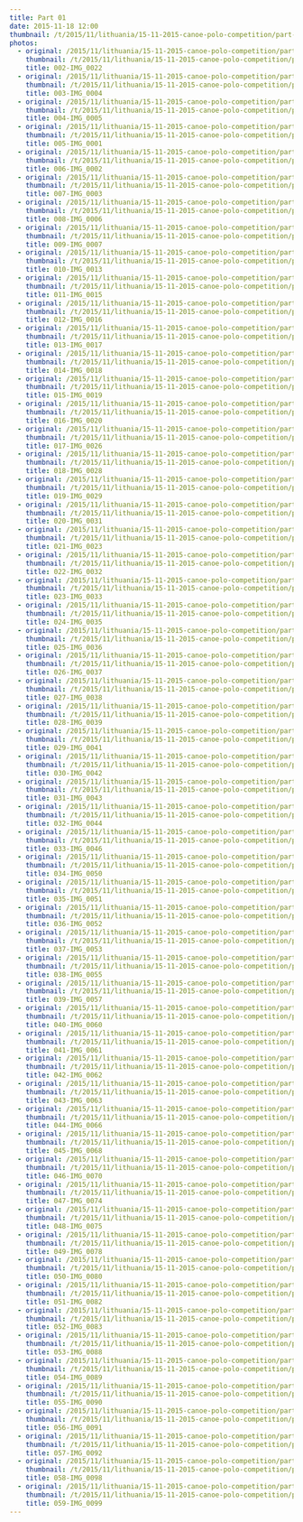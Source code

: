 ```yaml
---
title: Part 01
date: 2015-11-18 12:00
thumbnail: /t/2015/11/lithuania/15-11-2015-canoe-polo-competition/part-01/002-img_0022.jpg
photos:
  - original: /2015/11/lithuania/15-11-2015-canoe-polo-competition/part-01/002-img_0022.jpg
    thumbnail: /t/2015/11/lithuania/15-11-2015-canoe-polo-competition/part-01/002-img_0022.jpg
    title: 002-IMG_0022
  - original: /2015/11/lithuania/15-11-2015-canoe-polo-competition/part-01/003-img_0004.jpg
    thumbnail: /t/2015/11/lithuania/15-11-2015-canoe-polo-competition/part-01/003-img_0004.jpg
    title: 003-IMG_0004
  - original: /2015/11/lithuania/15-11-2015-canoe-polo-competition/part-01/004-img_0005.jpg
    thumbnail: /t/2015/11/lithuania/15-11-2015-canoe-polo-competition/part-01/004-img_0005.jpg
    title: 004-IMG_0005
  - original: /2015/11/lithuania/15-11-2015-canoe-polo-competition/part-01/005-img_0001.jpg
    thumbnail: /t/2015/11/lithuania/15-11-2015-canoe-polo-competition/part-01/005-img_0001.jpg
    title: 005-IMG_0001
  - original: /2015/11/lithuania/15-11-2015-canoe-polo-competition/part-01/006-img_0002.jpg
    thumbnail: /t/2015/11/lithuania/15-11-2015-canoe-polo-competition/part-01/006-img_0002.jpg
    title: 006-IMG_0002
  - original: /2015/11/lithuania/15-11-2015-canoe-polo-competition/part-01/007-img_0003.jpg
    thumbnail: /t/2015/11/lithuania/15-11-2015-canoe-polo-competition/part-01/007-img_0003.jpg
    title: 007-IMG_0003
  - original: /2015/11/lithuania/15-11-2015-canoe-polo-competition/part-01/008-img_0006.jpg
    thumbnail: /t/2015/11/lithuania/15-11-2015-canoe-polo-competition/part-01/008-img_0006.jpg
    title: 008-IMG_0006
  - original: /2015/11/lithuania/15-11-2015-canoe-polo-competition/part-01/009-img_0007.jpg
    thumbnail: /t/2015/11/lithuania/15-11-2015-canoe-polo-competition/part-01/009-img_0007.jpg
    title: 009-IMG_0007
  - original: /2015/11/lithuania/15-11-2015-canoe-polo-competition/part-01/010-img_0013.jpg
    thumbnail: /t/2015/11/lithuania/15-11-2015-canoe-polo-competition/part-01/010-img_0013.jpg
    title: 010-IMG_0013
  - original: /2015/11/lithuania/15-11-2015-canoe-polo-competition/part-01/011-img_0015.jpg
    thumbnail: /t/2015/11/lithuania/15-11-2015-canoe-polo-competition/part-01/011-img_0015.jpg
    title: 011-IMG_0015
  - original: /2015/11/lithuania/15-11-2015-canoe-polo-competition/part-01/012-img_0016.jpg
    thumbnail: /t/2015/11/lithuania/15-11-2015-canoe-polo-competition/part-01/012-img_0016.jpg
    title: 012-IMG_0016
  - original: /2015/11/lithuania/15-11-2015-canoe-polo-competition/part-01/013-img_0017.jpg
    thumbnail: /t/2015/11/lithuania/15-11-2015-canoe-polo-competition/part-01/013-img_0017.jpg
    title: 013-IMG_0017
  - original: /2015/11/lithuania/15-11-2015-canoe-polo-competition/part-01/014-img_0018.jpg
    thumbnail: /t/2015/11/lithuania/15-11-2015-canoe-polo-competition/part-01/014-img_0018.jpg
    title: 014-IMG_0018
  - original: /2015/11/lithuania/15-11-2015-canoe-polo-competition/part-01/015-img_0019.jpg
    thumbnail: /t/2015/11/lithuania/15-11-2015-canoe-polo-competition/part-01/015-img_0019.jpg
    title: 015-IMG_0019
  - original: /2015/11/lithuania/15-11-2015-canoe-polo-competition/part-01/016-img_0020.jpg
    thumbnail: /t/2015/11/lithuania/15-11-2015-canoe-polo-competition/part-01/016-img_0020.jpg
    title: 016-IMG_0020
  - original: /2015/11/lithuania/15-11-2015-canoe-polo-competition/part-01/017-img_0026.jpg
    thumbnail: /t/2015/11/lithuania/15-11-2015-canoe-polo-competition/part-01/017-img_0026.jpg
    title: 017-IMG_0026
  - original: /2015/11/lithuania/15-11-2015-canoe-polo-competition/part-01/018-img_0028.jpg
    thumbnail: /t/2015/11/lithuania/15-11-2015-canoe-polo-competition/part-01/018-img_0028.jpg
    title: 018-IMG_0028
  - original: /2015/11/lithuania/15-11-2015-canoe-polo-competition/part-01/019-img_0029.jpg
    thumbnail: /t/2015/11/lithuania/15-11-2015-canoe-polo-competition/part-01/019-img_0029.jpg
    title: 019-IMG_0029
  - original: /2015/11/lithuania/15-11-2015-canoe-polo-competition/part-01/020-img_0031.jpg
    thumbnail: /t/2015/11/lithuania/15-11-2015-canoe-polo-competition/part-01/020-img_0031.jpg
    title: 020-IMG_0031
  - original: /2015/11/lithuania/15-11-2015-canoe-polo-competition/part-01/021-img_0023.jpg
    thumbnail: /t/2015/11/lithuania/15-11-2015-canoe-polo-competition/part-01/021-img_0023.jpg
    title: 021-IMG_0023
  - original: /2015/11/lithuania/15-11-2015-canoe-polo-competition/part-01/022-img_0032.jpg
    thumbnail: /t/2015/11/lithuania/15-11-2015-canoe-polo-competition/part-01/022-img_0032.jpg
    title: 022-IMG_0032
  - original: /2015/11/lithuania/15-11-2015-canoe-polo-competition/part-01/023-img_0033.jpg
    thumbnail: /t/2015/11/lithuania/15-11-2015-canoe-polo-competition/part-01/023-img_0033.jpg
    title: 023-IMG_0033
  - original: /2015/11/lithuania/15-11-2015-canoe-polo-competition/part-01/024-img_0035.jpg
    thumbnail: /t/2015/11/lithuania/15-11-2015-canoe-polo-competition/part-01/024-img_0035.jpg
    title: 024-IMG_0035
  - original: /2015/11/lithuania/15-11-2015-canoe-polo-competition/part-01/025-img_0036.jpg
    thumbnail: /t/2015/11/lithuania/15-11-2015-canoe-polo-competition/part-01/025-img_0036.jpg
    title: 025-IMG_0036
  - original: /2015/11/lithuania/15-11-2015-canoe-polo-competition/part-01/026-img_0037.jpg
    thumbnail: /t/2015/11/lithuania/15-11-2015-canoe-polo-competition/part-01/026-img_0037.jpg
    title: 026-IMG_0037
  - original: /2015/11/lithuania/15-11-2015-canoe-polo-competition/part-01/027-img_0038.jpg
    thumbnail: /t/2015/11/lithuania/15-11-2015-canoe-polo-competition/part-01/027-img_0038.jpg
    title: 027-IMG_0038
  - original: /2015/11/lithuania/15-11-2015-canoe-polo-competition/part-01/028-img_0039.jpg
    thumbnail: /t/2015/11/lithuania/15-11-2015-canoe-polo-competition/part-01/028-img_0039.jpg
    title: 028-IMG_0039
  - original: /2015/11/lithuania/15-11-2015-canoe-polo-competition/part-01/029-img_0041.jpg
    thumbnail: /t/2015/11/lithuania/15-11-2015-canoe-polo-competition/part-01/029-img_0041.jpg
    title: 029-IMG_0041
  - original: /2015/11/lithuania/15-11-2015-canoe-polo-competition/part-01/030-img_0042.jpg
    thumbnail: /t/2015/11/lithuania/15-11-2015-canoe-polo-competition/part-01/030-img_0042.jpg
    title: 030-IMG_0042
  - original: /2015/11/lithuania/15-11-2015-canoe-polo-competition/part-01/031-img_0043.jpg
    thumbnail: /t/2015/11/lithuania/15-11-2015-canoe-polo-competition/part-01/031-img_0043.jpg
    title: 031-IMG_0043
  - original: /2015/11/lithuania/15-11-2015-canoe-polo-competition/part-01/032-img_0044.jpg
    thumbnail: /t/2015/11/lithuania/15-11-2015-canoe-polo-competition/part-01/032-img_0044.jpg
    title: 032-IMG_0044
  - original: /2015/11/lithuania/15-11-2015-canoe-polo-competition/part-01/033-img_0046.jpg
    thumbnail: /t/2015/11/lithuania/15-11-2015-canoe-polo-competition/part-01/033-img_0046.jpg
    title: 033-IMG_0046
  - original: /2015/11/lithuania/15-11-2015-canoe-polo-competition/part-01/034-img_0050.jpg
    thumbnail: /t/2015/11/lithuania/15-11-2015-canoe-polo-competition/part-01/034-img_0050.jpg
    title: 034-IMG_0050
  - original: /2015/11/lithuania/15-11-2015-canoe-polo-competition/part-01/035-img_0051.jpg
    thumbnail: /t/2015/11/lithuania/15-11-2015-canoe-polo-competition/part-01/035-img_0051.jpg
    title: 035-IMG_0051
  - original: /2015/11/lithuania/15-11-2015-canoe-polo-competition/part-01/036-img_0052.jpg
    thumbnail: /t/2015/11/lithuania/15-11-2015-canoe-polo-competition/part-01/036-img_0052.jpg
    title: 036-IMG_0052
  - original: /2015/11/lithuania/15-11-2015-canoe-polo-competition/part-01/037-img_0053.jpg
    thumbnail: /t/2015/11/lithuania/15-11-2015-canoe-polo-competition/part-01/037-img_0053.jpg
    title: 037-IMG_0053
  - original: /2015/11/lithuania/15-11-2015-canoe-polo-competition/part-01/038-img_0055.jpg
    thumbnail: /t/2015/11/lithuania/15-11-2015-canoe-polo-competition/part-01/038-img_0055.jpg
    title: 038-IMG_0055
  - original: /2015/11/lithuania/15-11-2015-canoe-polo-competition/part-01/039-img_0057.jpg
    thumbnail: /t/2015/11/lithuania/15-11-2015-canoe-polo-competition/part-01/039-img_0057.jpg
    title: 039-IMG_0057
  - original: /2015/11/lithuania/15-11-2015-canoe-polo-competition/part-01/040-img_0060.jpg
    thumbnail: /t/2015/11/lithuania/15-11-2015-canoe-polo-competition/part-01/040-img_0060.jpg
    title: 040-IMG_0060
  - original: /2015/11/lithuania/15-11-2015-canoe-polo-competition/part-01/041-img_0061.jpg
    thumbnail: /t/2015/11/lithuania/15-11-2015-canoe-polo-competition/part-01/041-img_0061.jpg
    title: 041-IMG_0061
  - original: /2015/11/lithuania/15-11-2015-canoe-polo-competition/part-01/042-img_0062.jpg
    thumbnail: /t/2015/11/lithuania/15-11-2015-canoe-polo-competition/part-01/042-img_0062.jpg
    title: 042-IMG_0062
  - original: /2015/11/lithuania/15-11-2015-canoe-polo-competition/part-01/043-img_0063.jpg
    thumbnail: /t/2015/11/lithuania/15-11-2015-canoe-polo-competition/part-01/043-img_0063.jpg
    title: 043-IMG_0063
  - original: /2015/11/lithuania/15-11-2015-canoe-polo-competition/part-01/044-img_0066.jpg
    thumbnail: /t/2015/11/lithuania/15-11-2015-canoe-polo-competition/part-01/044-img_0066.jpg
    title: 044-IMG_0066
  - original: /2015/11/lithuania/15-11-2015-canoe-polo-competition/part-01/045-img_0068.jpg
    thumbnail: /t/2015/11/lithuania/15-11-2015-canoe-polo-competition/part-01/045-img_0068.jpg
    title: 045-IMG_0068
  - original: /2015/11/lithuania/15-11-2015-canoe-polo-competition/part-01/046-img_0070.jpg
    thumbnail: /t/2015/11/lithuania/15-11-2015-canoe-polo-competition/part-01/046-img_0070.jpg
    title: 046-IMG_0070
  - original: /2015/11/lithuania/15-11-2015-canoe-polo-competition/part-01/047-img_0074.jpg
    thumbnail: /t/2015/11/lithuania/15-11-2015-canoe-polo-competition/part-01/047-img_0074.jpg
    title: 047-IMG_0074
  - original: /2015/11/lithuania/15-11-2015-canoe-polo-competition/part-01/048-img_0075.jpg
    thumbnail: /t/2015/11/lithuania/15-11-2015-canoe-polo-competition/part-01/048-img_0075.jpg
    title: 048-IMG_0075
  - original: /2015/11/lithuania/15-11-2015-canoe-polo-competition/part-01/049-img_0078.jpg
    thumbnail: /t/2015/11/lithuania/15-11-2015-canoe-polo-competition/part-01/049-img_0078.jpg
    title: 049-IMG_0078
  - original: /2015/11/lithuania/15-11-2015-canoe-polo-competition/part-01/050-img_0080.jpg
    thumbnail: /t/2015/11/lithuania/15-11-2015-canoe-polo-competition/part-01/050-img_0080.jpg
    title: 050-IMG_0080
  - original: /2015/11/lithuania/15-11-2015-canoe-polo-competition/part-01/051-img_0082.jpg
    thumbnail: /t/2015/11/lithuania/15-11-2015-canoe-polo-competition/part-01/051-img_0082.jpg
    title: 051-IMG_0082
  - original: /2015/11/lithuania/15-11-2015-canoe-polo-competition/part-01/052-img_0083.jpg
    thumbnail: /t/2015/11/lithuania/15-11-2015-canoe-polo-competition/part-01/052-img_0083.jpg
    title: 052-IMG_0083
  - original: /2015/11/lithuania/15-11-2015-canoe-polo-competition/part-01/053-img_0088.jpg
    thumbnail: /t/2015/11/lithuania/15-11-2015-canoe-polo-competition/part-01/053-img_0088.jpg
    title: 053-IMG_0088
  - original: /2015/11/lithuania/15-11-2015-canoe-polo-competition/part-01/054-img_0089.jpg
    thumbnail: /t/2015/11/lithuania/15-11-2015-canoe-polo-competition/part-01/054-img_0089.jpg
    title: 054-IMG_0089
  - original: /2015/11/lithuania/15-11-2015-canoe-polo-competition/part-01/055-img_0090.jpg
    thumbnail: /t/2015/11/lithuania/15-11-2015-canoe-polo-competition/part-01/055-img_0090.jpg
    title: 055-IMG_0090
  - original: /2015/11/lithuania/15-11-2015-canoe-polo-competition/part-01/056-img_0091.jpg
    thumbnail: /t/2015/11/lithuania/15-11-2015-canoe-polo-competition/part-01/056-img_0091.jpg
    title: 056-IMG_0091
  - original: /2015/11/lithuania/15-11-2015-canoe-polo-competition/part-01/057-img_0092.jpg
    thumbnail: /t/2015/11/lithuania/15-11-2015-canoe-polo-competition/part-01/057-img_0092.jpg
    title: 057-IMG_0092
  - original: /2015/11/lithuania/15-11-2015-canoe-polo-competition/part-01/058-img_0098.jpg
    thumbnail: /t/2015/11/lithuania/15-11-2015-canoe-polo-competition/part-01/058-img_0098.jpg
    title: 058-IMG_0098
  - original: /2015/11/lithuania/15-11-2015-canoe-polo-competition/part-01/059-img_0099.jpg
    thumbnail: /t/2015/11/lithuania/15-11-2015-canoe-polo-competition/part-01/059-img_0099.jpg
    title: 059-IMG_0099
---
```

